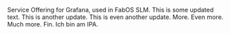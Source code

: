 Service Offering for Grafana, used in FabOS SLM.
This is some updated text.
This is another update.
This is even another update.
More.
Even more.
Much more.
Fin.
Ich bin am IPA.
